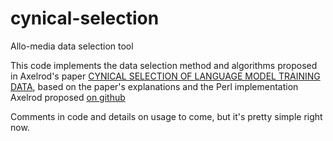 # cynical-selection
Allo-media data selection tool

This code implements the data selection method and algorithms proposed in Axelrod's paper [CYNICAL SELECTION OF LANGUAGE MODEL TRAINING DATA](https://arxiv.org/pdf/1709.02279.pdf), based on the paper's explanations and the Perl implementation Axelrod proposed [on github](https://github.com/amittai/cynical)

Comments in code and details on usage to come, but it's pretty simple right now.
